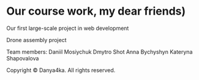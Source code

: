 # Our course work, my dear friends)

Our first large-scale project in web development

 Drone assembly project

 Team members:
 Daniil Mosiychuk 
 Dmytro Shot
 Anna Bychyshyn
 Kateryna Shapovalova

Copyright © Danya4ka. All rights reserved.
